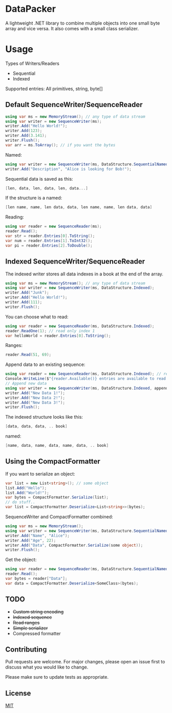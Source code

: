 # DataPacker

A lightweight .NET library to combine multiple objects into one small byte array and vice versa. It also comes with a small class serializer.

# Usage

Types of Writers/Readers

* Sequential
* Indexed

Supported entries: All primitives, string, byte[]

## Default SequenceWriter/SequenceReader

```C#
using var ms = new MemoryStream(); // any type of data stream
using var writer = new SequenceWriter(ms);
writer.Add("Hello World!");
writer.Add(123);
writer.Add(3.141);
writer.Flush();
var arr = ms.ToArray(); // if you want the bytes
```

Named:
```C#
using var writer = new SequenceWriter(ms, DataStructure.SequentialNamed);
writer.Add("Description", "Alice is looking for Bob!");
```

Sequential data is saved as this:
```C#
[len, data, len, data, len, data...]
```

If the structure is a named:
```C#
[len name, name, len data, data, len name, name, len data, data]
```

Reading:
```C#
using var reader = new SequenceReader(ms);
reader.Read();
var str = reader.Entries[0].ToString();
var num = reader.Entries[1].ToInt32();
var pi = reader.Entries[2].ToDouble();
```

## Indexed SequenceWriter/SequenceReader

The indexed writer stores all data indexes in a book at the end of the array.

```C#
using var ms = new MemoryStream(); // any type of data stream
using var writer = new SequenceWriter(ms, DataStructure.Indexed);
writer.Add("Junk");
writer.Add("Hello World!");
writer.Add(111);
writer.Flush();
```

You can choose what to read:

```C#
using var reader = new SequenceReader(ms, DataStructure.Indexed);
reader.ReadOne(1); // read only index 1
var helloWorld = reader.Entries[0].ToString();
```
Ranges:
```C#
reader.Read(51, 69);
```

Append data to an existing sequence:

```C#
using var reader = new SequenceReader(ms, DataStructure.Indexed); // read the book
Console.WriteLine($"{reader.Available()} entries are available to read!");
// Append new data
using var writer = new SequenceWriter(ms, DataStructure.Indexed, appendReader: reader);
writer.Add("New Data 1!");
writer.Add("New Data 2!");
writer.Add("New Data 3!");
writer.Flush();
```

The indexed structure looks like this:
```C#
[data, data, data, .. book]
```
named:
```C#
[name, data, name, data, name, data, .. book]
```
## Using the CompactFormatter

If you want to serialize an object:

```C#
var list = new List<string>(); // some object
list.Add("Hello");
list.Add("World!");
var bytes = CompactFormatter.Serialize(list);
// do stuff..
var list = CompactFormatter.Deserialize<List<string>>(bytes);
```

SequenceWriter and CompactFormatter combined:
```C#
using var ms = new MemoryStream();
using var writer = new SequenceWriter(ms, DataStructure.SequentialNamed);
writer.Add("Name", "Alice");
writer.Add("Age", 22);
writer.Add("Data", CompactFormatter.Serialize(some object));
writer.Flush();
```

Get the object:
```C#
using var reader = new SequenceReader(ms, DataStructure.SequentialNamed);
reader.Read();
var bytes = reader["Data"];
var data = CompactFormatter.Deserialize<SomeClass>(bytes);
```

## TODO

* ~~Custom string encoding~~
* ~~Indexed sequence~~
* ~~Read ranges~~
* ~~Simple serializer~~
* Compressed formatter


## Contributing
Pull requests are welcome. For major changes, please open an issue first to discuss what you would like to change.

Please make sure to update tests as appropriate.

## License
[MIT](https://choosealicense.com/licenses/mit/)
